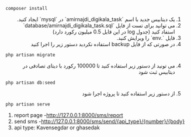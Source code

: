 ```
composer install
```
<ol dir="rtl">
    <li> یک دیتابیس جدید با اسم `amirnajdi_digikala_task` در `mysql` ایجاد کنید.</li>   
    <li> می توانید برای تست از فایل `database/amirnajdi_digikala_task.sql`  استفاد کنید (جدول log در این فایل 0.5 میلیون  رکورد دارد) </li>
    <li> فایل `.env` را ویرایش کنید.</li>
    <li> در صورتی که از فایل backup استفاده نکردید دستور زیر را اجرا کنید </li>
</ol>

```
php artisan migrate
```

<ol dir="rtl" start="4">
    <li> می تونید از دستور زیر استفاده کنید تا 100000 رکورد با دیتای تصادفی در دیتابیس ثبت شود </li> 
</ol>

```
php artisan db:seed
```
<ol dir="rtl" start="5">
    <li> از دستور زیر استفاده کنید تا پروژه اجرا شود</li>
</ol>

```
php artisan serve
```


1. report page
    -http://127.0.0.1:8000/sms/report
2. send sms
    -http://127.0.0.1:8000/sms/send/{api_type}/{number}/{body}
3. api type: Kavensegdar or ghasedak


